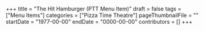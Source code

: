 +++
title = "The Hit Hamburger (PTT Menu Item)"
draft = false
tags = ["Menu Items"]
categories = ["Pizza Time Theatre"]
pageThumbnailFile = ""
startDate = "1977-00-00"
endDate = "0000-00-00"
contributors = []
+++
